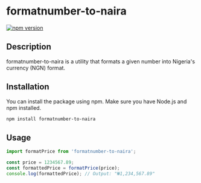 # formatnumber-to-naira

[![npm version](https://badge.fury.io/js/my-npm-package.svg)](https://www.npmjs.com/package/formatnumber-to-naira)

## Description

formatnumber-to-naira is a utility that formats a given number into Nigeria's currency (NGN) format.

## Installation

You can install the package using npm. Make sure you have Node.js and npm installed.

```bash
npm install formatnumber-to-naira
```

## Usage

```javaScript
import formatPrice from 'formatnumber-to-naira';

const price = 1234567.89;
const formattedPrice = formatPrice(price);
console.log(formattedPrice); // Output: "₦1,234,567.89"
```
